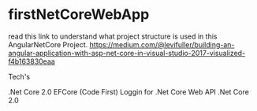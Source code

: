 # firstNetCoreWebApp

read this link to understand what project structure is used in this AngularNetCore Project.
https://medium.com/@levifuller/building-an-angular-application-with-asp-net-core-in-visual-studio-2017-visualized-f4b163830eaa

Tech's

.Net Core 2.0
EFCore (Code First)
Loggin for .Net Core
Web API .Net Core 2.0

